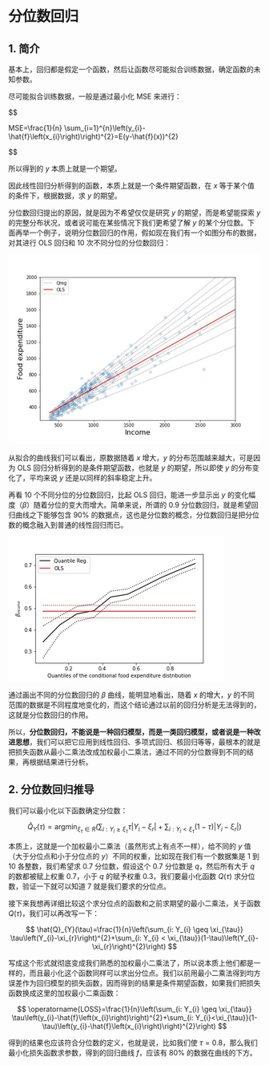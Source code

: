 # 分位数回归

## 1. 简介

基本上，回归都是假定一个函数，然后让函数尽可能拟合训练数据，确定函数的未知参数。

尽可能拟合训练数据，一般是通过最小化 MSE 来进行：

$$

MSE=\frac{1}{n} \sum_{i=1}^{n}\left(y_{i}-\hat{f}\left(x_{i}\right)\right)^{2}=E(y-\hat{f}(x))^{2}

$$

所以得到的 $y$ 本质上就是一个期望。

因此线性回归分析得到的函数，本质上就是一个条件期望函数，在 $x$ 等于某个值的条件下，根据数据，求 $y$ 的期望。

分位数回归提出的原因，就是因为不希望仅仅是研究 $y$ 的期望，而是希望能探索 $y$ 的完整分布状况，或者说可能在某些情况下我们更希望了解 $y$ 的某个分位数。下面再举一个例子，说明分位数回归的作用，假如现在我们有一个如图分布的数据，对其进行 OLS 回归和 10 次不同分位的分位数回归：

![](../../附件/分位数回归.jpg)

从拟合的曲线我们可以看出，原数据随着 $x$ 增大，$y$ 的分布范围越来越大，可是因为 OLS 回归分析得到的是条件期望函数，也就是 $y$ 的期望，所以即使 $y$ 的分布变化了，平均来说 $y$ 还是以同样的斜率稳定上升。

再看 10 个不同分位的分位数回归，比起 OLS 回归，能进一步显示出 $y$ 的变化幅度（$\beta$）随着分位的变大而增大。简单来说，所谓的 0.9 分位数回归，就是希望回归曲线之下能够包含 90% 的数据点，这也是分位数的概念，分位数回归是把分位数的概念融入到普通的线性回归而已。

![](../../附件/不同分位beta.jpg)

通过画出不同的分位数回归的 $\beta$ 曲线，能明显地看出，随着 $x$ 的增大，$y$ 的不同范围的数据是不同程度地变化的，而这个结论通过以前的回归分析是无法得到的，这就是分位数回归的作用。

所以，**分位数回归，不能说是一种回归模型，而是一类回归模型，或者说是一种改进思想**，我们可以把它应用到线性回归、多项式回归、核回归等等，最根本的就是把损失函数从最小二乘法改成加权最小二乘法，通过不同的分位数得到不同的结果，再根据结果进行分析。

## 2. 分位数回归推导

我们可以最小化以下函数确定分位数：

$$
\hat{Q}_{Y}(\tau)=\operatorname{argmin}_{\xi_{\tau} \in R}\left(\sum_{i: Y_{i} \geq \xi_{\tau}} \tau\left|Y_{i}-\xi_{r}\right|+\sum_{i: Y_{i}<\xi_{\tau}}(1-\tau)\left|Y_{i}-\xi_{r}\right|\right)
$$

本质上，这就是一个加权最小二乘法（虽然形式上有点不一样），给不同的 $y$ 值（大于分位点和小于分位点的 $y$）不同的权重，比如现在我们有一个数据集是 1 到 10 各整数，我们希望求 0.7 分位数，假设这个 0.7 分位数是 $q$，然后所有大于 $q$ 的数都被赋上权重 0.7，小于 $q$ 的赋予权重 0.3，我们要最小化函数 $Q(\tau)$ 求分位数，验证一下就可以知道 7 就是我们要求的分位点。

接下来我想再详细比较这个求分位点的函数和之前求期望的最小二乘法，关于函数 $Q(\tau)$，我们可以再改写一下：

$$
\hat{Q}_{Y}(\tau)=\frac{1}{n}\left(\sum_{i: Y_{i} \geq \xi_{\tau}} \tau\left(Y_{i}-\xi_{r}\right)^{2}+\sum_{i: Y_{i} < \xi_{\tau}}(1-\tau)\left(Y_{i}-\xi_{r}\right)^{2}\right)
$$

写成这个形式就彻底变成我们熟悉的加权最小二乘法了，所以说本质上他们都是一样的，而且最小化这个函数同样可以求出分位点。我们以前用最小二乘法得到均方误差作为回归模型的损失函数，因而得到的结果是条件期望函数，如果我们把损失函数换成这里的加权最小二乘函数：

$$
\operatorname{LOSS}=\frac{1}{n}\left(\sum_{i: Y_{i} \geq \xi_{\tau}} \tau\left(y_{i}-\hat{f}\left(x_{i}\right)\right)^{2}+\sum_{i: Y_{i}<\xi_{\tau}}(1-\tau)\left(y_{i}-\hat{f}\left(x_{i}\right)\right)^{2}\right)
$$

得到的结果也应该符合分位数的定义，也就是说，比如我们使 $\tau=0.8$，那么我们最小化损失函数求参数，得到的回归曲线 $f$，应该有 80% 的数据在曲线的下方。
